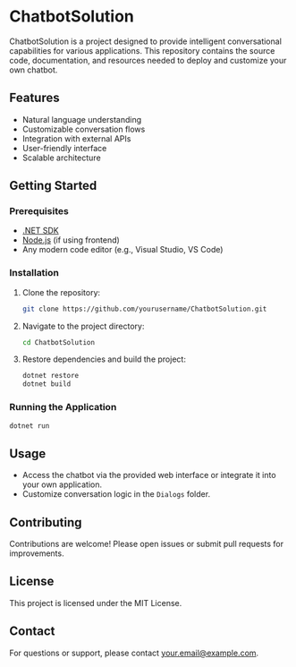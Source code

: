 # ChatbotSolution

ChatbotSolution is a project designed to provide intelligent conversational capabilities for various applications. This repository contains the source code, documentation, and resources needed to deploy and customize your own chatbot.

## Features

- Natural language understanding
- Customizable conversation flows
- Integration with external APIs
- User-friendly interface
- Scalable architecture

## Getting Started

### Prerequisites

- [.NET SDK](https://dotnet.microsoft.com/download)
- [Node.js](https://nodejs.org/) (if using frontend)
- Any modern code editor (e.g., Visual Studio, VS Code)

### Installation

1. Clone the repository:
    ```bash
    git clone https://github.com/yourusername/ChatbotSolution.git
    ```
2. Navigate to the project directory:
    ```bash
    cd ChatbotSolution
    ```
3. Restore dependencies and build the project:
    ```bash
    dotnet restore
    dotnet build
    ```

### Running the Application

```bash
dotnet run
```

## Usage

- Access the chatbot via the provided web interface or integrate it into your own application.
- Customize conversation logic in the `Dialogs` folder.

## Contributing

Contributions are welcome! Please open issues or submit pull requests for improvements.

## License

This project is licensed under the MIT License.

## Contact

For questions or support, please contact [your.email@example.com](mailto:your.email@example.com).